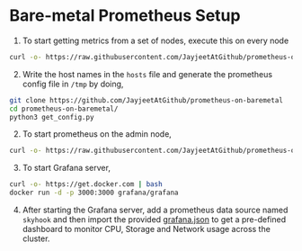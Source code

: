 # Bare-metal Prometheus Setup

1) To start getting metrics from a set of nodes, execute this on every node
```bash
curl -o- https://raw.githubusercontent.com/JayjeetAtGithub/prometheus-on-baremetal/master/exporter.sh | bash
```

2) Write the host names in the `hosts` file and generate the prometheus config file in `/tmp` by doing,
```bash
git clone https://github.com/JayjeetAtGithub/prometheus-on-baremetal
cd prometheus-on-baremetal/
python3 get_config.py
```

2) To start prometheus on the admin node,
```bash
curl -o- https://raw.githubusercontent.com/JayjeetAtGithub/prometheus-on-baremetal/master/prometheus.sh | bash
```

3) To start Grafana server,
```bash
curl -o- https://get.docker.com | bash
docker run -d -p 3000:3000 grafana/grafana
```

4) After starting the Grafana server, add a prometheus data source named `skyhook` and then import the provided [grafana.json](./grafana.json) to get a pre-defined dashboard to monitor CPU, Storage and Network usage across the cluster.
